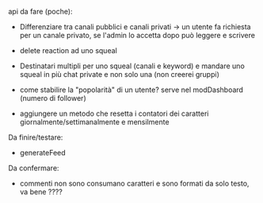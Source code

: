 api da fare (poche):

- Differenziare tra canali pubblici e canali privati -> un utente fa richiesta per un canale privato, se l'admin lo accetta dopo può leggere e scrivere

- delete reaction ad uno squeal

- Destinatari multipli per uno squeal (canali e keyword) e mandare uno squeal in più chat private e non solo una (non creerei gruppi)

- come stabilire la "popolarità" di un utente? serve nel modDashboard (numero di follower)

- aggiungere un metodo che resetta i contatori dei caratteri giornalmente/settimanalmente e mensilmente

Da finire/testare:

- generateFeed

Da confermare:

- commenti non sono consumano caratteri e sono formati da solo testo, va bene ????
